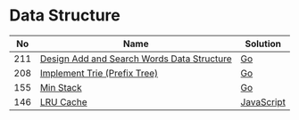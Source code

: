 # Data Structure
| No | Name | Solution |
| -- | -- | -- |
211 | [Design Add and Search Words Data Structure](https://leetcode.cn/problems/Design-Add-and-Search-Words-Data-Structure) | [Go](../.././src/solutions/implementations/Design%20Add%20and%20Search%20Words%20Data%20Structure/structure.go)
208 | [Implement Trie (Prefix Tree)](https://leetcode.cn/problems/Implement-Trie-(Prefix-Tree)) | [Go](../.././src/solutions/implementations/Implement%20Trie%20(Prefix%20Tree)/trie.go)
155 | [Min Stack](https://leetcode.cn/problems/Min-Stack) | [Go](../.././src/solutions/implementations/Min%20Stack/stack.go)
146 | [LRU Cache](https://leetcode.cn/problems/LRU-Cache) | [JavaScript](../.././src/solutions/implementations/LRU%20Cache/lru.js)

